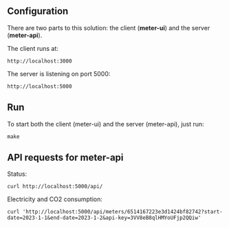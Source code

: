 ## Configuration
There are two parts to this solution: the client (**meter-ui**) and the server (**meter-api**).

The client runs at:

    http://localhost:3000

The server is listening on port 5000:

    http://localhost:5000

## Run
To start both the client (meter-ui) and the server (meter-api), just run:

    make

## API requests for meter-api

Status:

    curl http://localhost:5000/api/



Electricity and CO2 consumption:

    curl 'http://localhost:5000/api/meters/6514167223e3d1424bf82742?start-date=2023-1-1&end-date=2023-1-2&api-key=3VV8eB8qlHMYoUFjp2QQiw'
